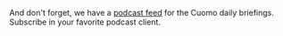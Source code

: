And don't forget, we have a <a href="http://scripting.com/cuomo/rss.xml">podcast feed</a> for the Cuomo daily briefings. Subscribe in your favorite podcast client. 
